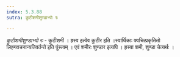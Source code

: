 ```yaml
---
index: 5.3.88
sutra: कुटीशमीशुण्डाभ्यो रः

---
```

_कुटीशमीशुण्डाभ्यो रः_ - कुटीशमी । ह्रस्व इत्येव कुटीर इति ।स्वार्थिकाः क्वचित्प्रकृतितो लिह्गवचनान्यतिवर्तन्ते॑ इति पुंस्त्वम् । एवं शमीरः शुण्डार इत्यपि । ह्रस्वा शमी, शुण्डा चेत्यर्थः । 
